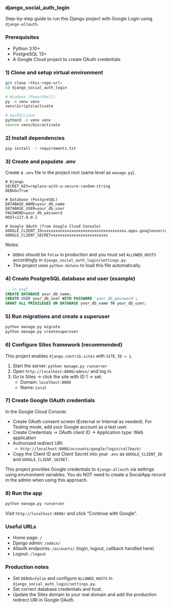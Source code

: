 ### django_social_auth_login

Step-by-step guide to run this Django project with Google Login using `django-allauth`.

### Prerequisites
- Python 3.10+
- PostgreSQL 13+
- A Google Cloud project to create OAuth credentials

### 1) Clone and setup virtual environment
```bash
git clone <this-repo-url>
cd django_social_auth_login

# Windows (PowerShell)
py -m venv venv
venv\Scripts\activate

# macOS/Linux
python3 -m venv venv
source venv/bin/activate
```

### 2) Install dependencies
```bash
pip install -r requirements.txt
```

### 3) Create and populate .env
Create a `.env` file in the project root (same level as `manage.py`).

```env
# Django
SECRET_KEY=replace-with-a-secure-random-string
DEBUG=True

# Database (PostgreSQL)
DATABASE_NAME=your_db_name
DATABASE_USER=your_db_user
PASSWORD=your_db_password
HOST=127.0.0.1

# Google OAuth (from Google Cloud Console)
GOOGLE_CLIENT_ID=xxxxxxxxxxxxxxxxxxxxxxxxxxxxxxxxxxxx.apps.googleusercontent.com
GOOGLE_CLIENT_SECRET=xxxxxxxxxxxxxxxxxxxxxxxx
```

Notes:
- `DEBUG` should be `False` in production and you must set `ALLOWED_HOSTS` accordingly in `django_social_auth_login/settings.py`.
- The project uses `python-dotenv` to load this file automatically.

### 4) Create PostgreSQL database and user (example)
```sql
-- in psql
CREATE DATABASE your_db_name;
CREATE USER your_db_user WITH PASSWORD 'your_db_password';
GRANT ALL PRIVILEGES ON DATABASE your_db_name TO your_db_user;
```

### 5) Run migrations and create a superuser
```bash
python manage.py migrate
python manage.py createsuperuser
```

### 6) Configure Sites framework (recommended)
This project enables `django.contrib.sites` with `SITE_ID = 1`.

1. Start the server: `python manage.py runserver`
2. Open `http://localhost:8000/admin/` and log in.
3. Go to Sites → click the site with ID 1 → set:
   - Domain: `localhost:8000`
   - Name: `Local`

### 7) Create Google OAuth credentials
In the Google Cloud Console:
- Create OAuth consent screen (External or Internal as needed). For Testing mode, add your Google account as a test user.
- Create Credentials → OAuth client ID → Application type: Web application
- Authorized redirect URI:
  - `http://localhost:8000/accounts/google/login/callback/`
- Copy the Client ID and Client Secret into your `.env` as `GOOGLE_CLIENT_ID` and `GOOGLE_CLIENT_SECRET`.

This project provides Google credentials to `django-allauth` via settings using environment variables. You do NOT need to create a SocialApp record in the admin when using this approach.

### 8) Run the app
```bash
python manage.py runserver
```
Visit `http://localhost:8000/` and click “Continue with Google”.

### Useful URLs
- Home page: `/`
- Django admin: `/admin/`
- Allauth endpoints: `/accounts/` (login, logout, callback handled here)
- Logout: `/logout`

### Production notes
- Set `DEBUG=False` and configure `ALLOWED_HOSTS` in `django_social_auth_login/settings.py`.
- Set correct database credentials and host.
- Update the Sites domain to your real domain and add the production redirect URI in Google OAuth.
